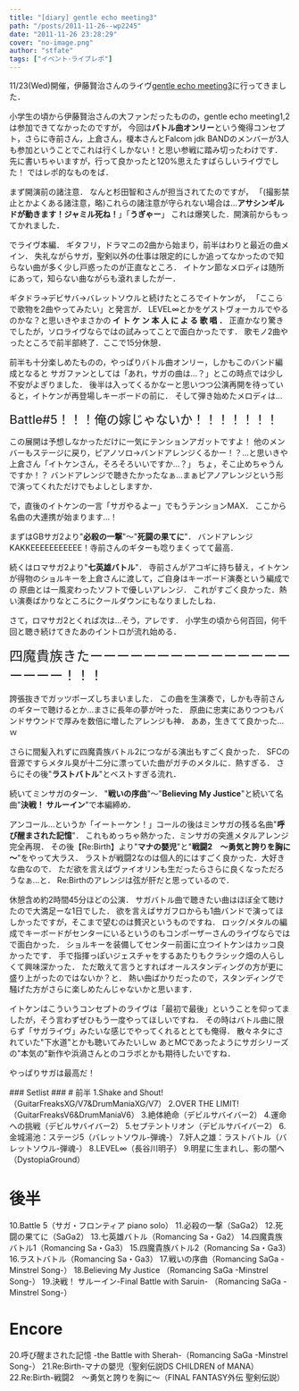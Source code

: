 ```yaml
---
title: "[diary] gentle echo meeting3"
path: "/posts/2011-11-26--wp2245"
date: "2011-11-26 23:28:29"
cover: "no-image.png"
author: "stfate"
tags: ["イベント･ライブレポ"]
---
```



11/23(Wed)開催，伊藤賢治さんのライヴ<a href="http://www.gentleecho.net/gem3/" target="_blank">gentle echo meeting3</a>に行ってきました．

<p style="margin-top:15px">小学生の頃から伊藤賢治さんの大ファンだったものの，gentle echo meeting1,2は参加できてなかったのですが，
今回は<strong>バトル曲オンリー</strong>という俺得コンセプト，さらに寺前さん，上倉さん，榎本さんとFalcom jdk BANDのメンバーが3人も参加ということでこれは行くしかない！と思い参戦に踏み切ったわけです．
先に書いちゃいますが，行って良かったと120%思えたすばらしいライヴでした！
ではレポ的なものをば．</p>

<p style="margin-top:15px">まず開演前の諸注意．
なんと杉田智和さんが担当されてたのですが，
「(撮影禁止とかよくある諸注意，略)これらの諸注意が守られない場合は…<strong>アサシンギルドが動きます！ジャミル死ね！</strong>」「<strong>うぎゃー</strong>」
これは爆笑した．開演前からもってかれました．</p>

<p style="margin-top:15px">でライヴ本編．
ギタフリ，ドラマニの2曲から始まり，前半はわりと最近の曲メイン．
失礼ながらサガ，聖剣以外の仕事は限定的にしか追ってなかったので知らない曲が多く少し戸惑ったのが正直なところ．
イトケン節なメロディは随所にあって，知らない曲ながらも滾れましたがー．</p>

<p style="margin-top:15px">ギタドラ->デビサバ->バレットソウルと続けたところでイトケンが，
「ここらで歌物を2曲やってみたい」と発言が．
LEVEL∞とかをゲストヴォーカルでやるのかな？と思いきやまさかの<strong> イ ト ケ ン 本 人 に よ る 歌 唱 ．</strong>
正直かなり驚きでしたが，ソロライヴならではの試みってことで面白かったです．
歌モノ2曲やったところで前半部終了．ここで15分休憩．</p>

<p style="margin-top:15px">前半も十分楽しめたものの，やっぱりバトル曲オンリー，しかもこのバンド編成となると
サガファンとしては「あれ，サガの曲は…？」とこの時点では少し不安がよぎりました．
後半は入ってくるかなーと思いつつ公演再開を待っていると，イトケンが再登場しキーボードの前に．
そして弾き始めたメロディは…</p>

<p style="margin-top:15px"><span style="font-size:22px">Battle#5！！！俺の嫁じゃないか！！！！！！！</span></p>

<p style="margin-top:15px">この展開は予想しなかっただけに一気にテンションアガットですよ！
他のメンバーもステージに戻り，ピアノソロ->バンドアレンジくるかー！？…と思いきや
上倉さん「イトケンさん，そろそろいいですか…？」
ちょ，そこ止めちゃうんですか！？
バンドアレンジで聴きたかったなぁ…まぁピアノアレンジという形で演ってくれただけでもよしとしますか．</p>

<p style="margin-top:15px">で，直後のイトケンの一言「サガやるよー」でもうテンションMAX．
ここから名曲の大連携が始まります…！</p>

<p style="margin-top:15px">まずはGBサガ2より"<strong>必殺の一撃</strong>"～"<strong>死闘の果てに</strong>"．
バンドアレンジKAKKEEEEEEEEEEE！寺前さんのギターも唸りまくってて最高．</p>

<p style="margin-top:15px">続くはロマサガ2より"<strong>七英雄バトル</strong>"．
寺前さんがアコギに持ち替え，イトケンが得物のショルキーを上倉さんに渡して，ご自身はキーボード演奏という編成での
原曲とは一風変わったソフトで優しいアレンジ．
これがすごく良かった．熱い演奏ばかりなところにクールダウンにもなりましたしね．</p>

<p style="margin-top:15px">さて，ロマサガ2とくれば次は…そう，アレです．
小学生の頃から何百回，何千回と聴き続けてきたあのイントロが流れ始める．</p>

<p style="margin-top:15px"><span style="font-size:24px">四魔貴族きたーーーーーーーーーーーーーーーーーーー！！！</span></p>

<p style="margin-top:15px">誇張抜きでガッツポーズしちまいました．
この曲を生演奏で，しかも寺前さんのギターで聴けるとか…まさに長年の夢が叶った．
原曲に忠実にありつつもバンドサウンドで厚みを数倍に増したアレンジも神．
ああ，生きてて良かった…ｗ</p>

<p style="margin-top:15px">さらに間髪入れずに四魔貴族バトル2につながる演出もすごく良かった．
SFCの音源ですらメタル臭が十二分に漂っていた曲がガチのメタルに．熱すぎる．
さらにその後"<strong>ラストバトル</strong>"とベストすぎる流れ．</p>

<p style="margin-top:15px">続いてミンサガのターン．
"<strong>戦いの序曲</strong>"～"<strong>Believing My Justice</strong>"と続いて名曲"<strong>決戦！ サルーイン</strong>"で本編締め．</p>

<p style="margin-top:15px">アンコール…というか「イートーケン！」コールの後はミンサガの残る名曲"<strong>呼び醒まされた記憶</strong>"．
これもめっちゃ熱かった．ミンサガの突進メタルアレンジ完全再現．
その後【Re:Birth】より"<strong>マナの嬰児</strong>"と"<strong>戦闘2　～勇気と誇りを胸に～</strong>"をやって大ラス．
ラストが戦闘2なのは個人的にはすごく良かった．大好きな曲なので．
ただ欲を言えばヴァイオリンも生だったらさらに良くなっただろうなぁ…と．
Re:Birthのアレンジは弦が肝だと思っているので．</p>

<p style="margin-top:15px">休憩含め約2時間45分ほどの公演．
サガバトル曲で聴きたい曲はほぼ全て聴けたので大満足ーな1日でした．
欲を言えばサガフロからも1曲バンドで演ってほしかったですが，そこまで望むのは贅沢というものですね．
ロック/メタルの編成でキーボードがセンターにいるというのもコンポーザーさんのライヴならではで面白かった．
ショルキーを装備してセンター前面に立つイトケンはカッコ良かったです．
手で指揮っぽいジェスチャをするあたりもクラシック畑の人らしくて興味深かった．
ただ敢えて言うとすればオールスタンディングの方が更に盛り上がったのではないか？と．
熱い曲ばかりだったので，スタンディングで騒げた方がさらに楽しめたんじゃないかと思います．</p>

<p style="margin-top:15px">イトケンはこういうコンセプトのライヴは「最初で最後」ということを仰ってましたが，そう言わずぜひもう一度やってほしいですね．
その時はバトル曲に限らず「サガライヴ」みたいな感じでやってくれるととても俺得．
散々ネタにされていた"下水道"とかも聴いてみたいしｗ
あとMCであったようにサガシリーズの"本気の"新作や浜渦さんとのコラボとかも期待したいですね．</p>

<p style="margin-top:15px">やっぱりサガは最高だ！</p>

<p style="margin-top:15px">### Setlist ###
# 前半
1.Shake and Shout!（GuitarFreaksXG/V7&DrumManiaXG/V7）
2.OVER THE LIMIT!（GuitarFreaksV6&DrumManiaV6）
3.絶体絶命（デビルサバイバー2）
4.運命への挑戦（デビルサバイバー2）
5.セプテントリオン（デビルサバイバー2）
6.金城湯池：ステージ5（バレットソウル-弾魂-）
7.奸人之雄：ラストバトル（バレットソウル-弾魂-）
8.LEVEL∞（長谷川明子）
9.明星に生まれし、影の闇へ（DystopiaGround）

# 後半
10.Battle 5（サガ・フロンティア piano solo）
11.必殺の一撃（SaGa2）
12.死闘の果てに（SaGa2）
13.七英雄バトル（Romancing Sa・Ga2）
14.四魔貴族バトル1（Romancing Sa・Ga3）
15.四魔貴族バトル2（Romancing Sa・Ga3）
16.ラストバトル（Romancing Sa・Ga3）
17.戦いの序曲（Romancing SaGa -Minstrel Song-）
18.Believing My Justice （Romancing SaGa -Minstrel Song-）
19.決戦！ サルーイン-Final Battle with Saruin- （Romancing SaGa -Minstrel Song-）

# Encore
20.呼び醒まされた記憶 -the Battle with Sherah-（Romancing SaGa -Minstrel Song-）
21.Re:Birth-マナの嬰児（聖剣伝説DS CHILDREN of MANA）
22.Re:Birth-戦闘2　～勇気と誇りを胸に～（FINAL FANTASY外伝 聖剣伝説）</p>
